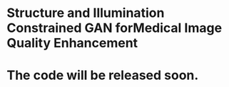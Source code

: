 # Structure and Illumination Constrained GAN forMedical Image Quality Enhancement
# The code will be released soon.
